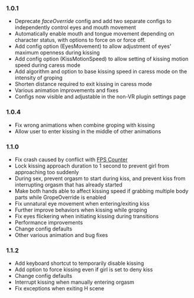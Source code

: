 ### 1.0.1  
- Deprecate *faceOverride* config and add two separate configs to independently control eyes and mouth movement
- Automatically enable mouth and tongue movement depending on character status, with options to force on or force off.  
- Add config option (EyesMovement) to allow adjustment of eyes' maximum openness during kissing  
- Add config option (KissMotionSpeed) to allow setting of kissing motion speed during caress mode
- Add algorithm and option to base kissing speed in caress mode on the intensity of groping  
- Shorten distance required to exit kissing in caress mode
- Various animation improvements and fixes  
- Configs now visible and adjustable in the non-VR plugin settings page

### 1.0.4  
- Fix wrong animations when combine groping with kissing  
- Allow user to enter kissing in the middle of other animations   

### 1.1.0  
- Fix crash caused by conflict with [FPS Counter](https://github.com/ManlyMarco/FPSCounter)
- Lock kissing approach duration to 1 second to prevent girl from approaching too suddenly  
- During sex, prevent orgasm to start during kiss, and prevent kiss from interrupting orgasm that has already started   
- Make both hands able to affect kissing speed if grabbing multiple body parts while GropeOverride is enabled  
- Fix unnatural eye movement when entering/exiting kiss  
- Further improve behaviors when kissing while groping  
- Fix eyes flickering when initiating kissing during transitions
- Performance improvements  
- Change config defaults  
- Other various animation and bug fixes   

### 1.1.2
- Add keyboard shortcut to temporarily disable kissing  
- Add option to force kissing even if girl is set to deny kiss  
- Change config defaults  
- Interrupt kissing when manually entering orgasm
- Fix exceptions when exiting H scene  
